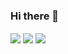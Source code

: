 ### Hi there 👋

<img align="center" src="https://github-readme-stats.vercel.app/api?username=RiddMa&count_private=true&include_all_commits=true&show_icons=true&theme=radical" />

<img align="center" src="https://github-readme-stats.vercel.app/api/wakatime?username=RiddMa&layout=compact&theme=radical" />

<img align="center" src="https://github-readme-stats.vercel.app/api/top-langs/?username=RiddMa&layout=compact&theme=radical" />